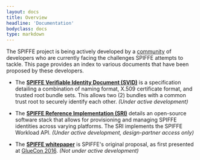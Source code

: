 ```yaml
---
layout: docs
title: Overview
headline: 'Documentation'
bodyclass: docs
type: markdown
---
```

The SPIFFE project is being actively developed by a [community]({{site.baseurl}}/community/) of developers who are currently facing the challenges SPIFFE attempts to tackle. This page provides an index to various documents that have been proposed by these developers. 
     
 - The **[SPIFFE Verifiable Identity Document (SVID)](https://github.com/spiffe/spiffe/tree/master/standards)** is a specification detailing a combination of naming format, X.509 certificate format, and trusted root bundle sets. This allows two (2) bundles with a common trust root to securely identify each other. _(Under active development)_
     
     
- The **[SPIFFE Reference Implementation (SRI)](https://docs.google.com/document/d/1RZnBfj8I5xs8Yi_BPEKBRp0K3UnIJYTDg_31rfTt4j8)** details an open-source software stack that allows for provisioning and managing SPIFFE identities across varying platforms. The SRI implements the SPIFFE Workload API. _(Under active development, design-partner access only)_


 - The **[SPIFFE whitepaper](https://docs.google.com/document/d/1GjurNK2ROw4rXz-k-l68JtpGRkGj2fZcWqP6gksEriQ)** is SPIFFE's original proposal, as first presented at [GlueCon 2016](http://gluecon.com). _(Not under active development)_
 
